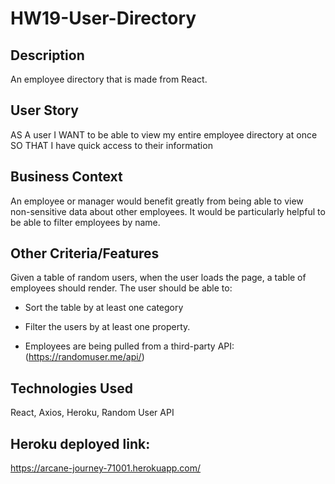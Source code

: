 # HW19-User-Directory

## Description
An employee directory that is made from React.

## User Story
AS A user
I WANT to be able to view my entire employee directory at once
SO THAT I have quick access to their information

## Business Context
An employee or manager would benefit greatly from being able to view non-sensitive data about other employees. It would be particularly helpful to be able to filter employees by name.

## Other Criteria/Features
Given a table of random users, when the user loads the page, a table of employees should render.
The user should be able to:

* Sort the table by at least one category

* Filter the users by at least one property.

* Employees are being pulled from a third-party API: (https://randomuser.me/api/)

## Technologies Used
React, Axios, Heroku, Random User API

## Heroku deployed link:
https://arcane-journey-71001.herokuapp.com/


